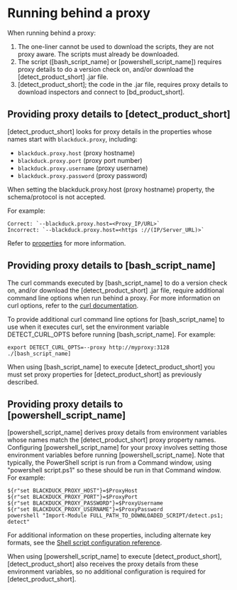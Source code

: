 # Running behind a proxy

When running behind a proxy:

1. The one-liner cannot be used to download the scripts, they are not proxy aware. The scripts must already be downloaded.
2. The script ([bash_script_name] or [powershell_script_name]) requires proxy details to do a version
check on, and/or download the [detect_product_short] .jar file.
3. [detect_product_short]; the code in the .jar file, requires proxy details to download inspectors and
connect to [bd_product_short].

## Providing proxy details to [detect_product_short]

[detect_product_short] looks for proxy details in the properties whose names start with `blackduck.proxy`,
including:

* `blackduck.proxy.host` (proxy hostname)
* `blackduck.proxy.port` (proxy port number)
* `blackduck.proxy.username` (proxy username)
* `blackduck.proxy.password` (proxy password)

When setting the blackduck.proxy.host (proxy hostname) property, the schema/protocol is not accepted.   

For example:  
 
	Correct: `--blackduck.proxy.host=<Proxy_IP/URL>`   
	Incorrect: `--blackduck.proxy.host=<https‎ ://(IP/Server_URL)>`   
	

Refer to [properties](../properties/configuration/proxy.md) for more information.

## Providing proxy details to [bash_script_name]

The curl commands executed by [bash_script_name] to do a version check on, and/or download the [detect_product_short]
.jar file, require additional command line options when run behind a proxy. For more information
on curl options, refer to the [curl documentation](https://curl.haxx.se/docs/manpage.html).

To provide additional curl command line options for [bash_script_name] to use
when it executes curl, set the environment variable DETECT_CURL_OPTS before running
[bash_script_name]. For example:

    export DETECT_CURL_OPTS=--proxy http://myproxy:3128
    ./[bash_script_name]

When using [bash_script_name] to execute [detect_product_short] you must set proxy properties
for [detect_product_short] as previously described.

## Providing proxy details to [powershell_script_name]

[powershell_script_name] derives proxy details from environment variables
whose names match the [detect_product_short] proxy property names.
Configuring [powershell_script_name] for your proxy involves
setting those environment variables before running [powershell_script_name].
Note that typically, the PowerShell script is run from a Command window, using "powershell script.ps1" so these should be run in that Command window.
For example:

    ${r"set BLACKDUCK_PROXY_HOST"}=$ProxyHost
    ${r"set BLACKDUCK_PROXY_PORT"}=$ProxyPort
    ${r"set BLACKDUCK_PROXY_PASSWORD"}=$ProxyUsername
    ${r"set BLACKDUCK_PROXY_USERNAME"}=$ProxyPassword
    powershell "Import-Module FULL_PATH_TO_DOWNLOADED_SCRIPT/detect.ps1; detect"

For additional information on these properties, including alternate key formats, see the [Shell script configuration reference](../scripts/overview.md).

When using [powershell_script_name] to execute [detect_product_short], [detect_product_short] also receives the proxy details
from these environment variables, so no additional configuration is required for [detect_product_short].



